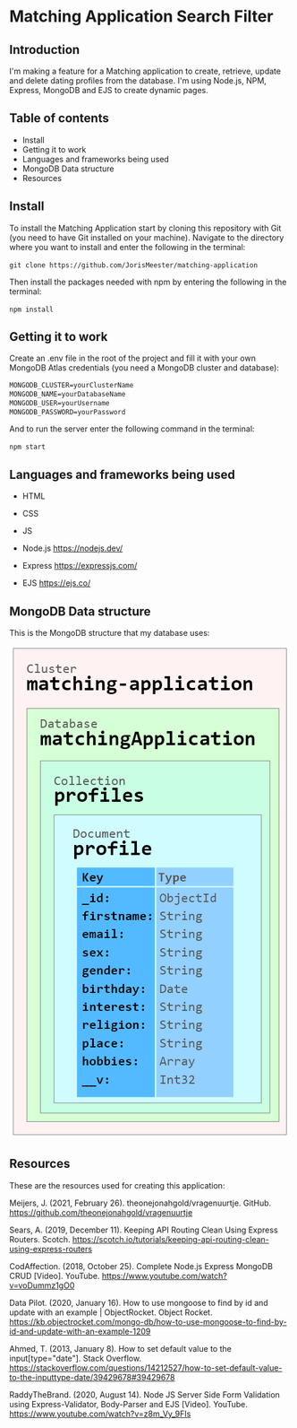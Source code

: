 # Matching Application Search Filter

## Introduction
I'm making a feature for a Matching application to create, retrieve, update and delete dating profiles from the database. I'm using Node.js, NPM, Express, MongoDB and EJS to create dynamic pages.

## Table of contents
* Install
* Getting it to work
* Languages and frameworks being used
* MongoDB Data structure
* Resources

## Install
To install the Matching Application start by cloning this repository with Git (you need to have Git installed on your machine). Navigate to the directory where you want to install and enter the following in the terminal:

`git clone https://github.com/JorisMeester/matching-application`

Then install the packages needed with npm by entering the following in the terminal:

`npm install`

## Getting it to work
Create an .env file in the root of the project and fill it with your own MongoDB Atlas credentials (you need a MongoDB cluster and database):
```
MONGODB_CLUSTER=yourClusterName
MONGODB_NAME=yourDatabaseName
MONGODB_USER=yourUsername
MONGODB_PASSWORD=yourPassword
```

And to run the server enter the following command in the terminal:

`npm start`

## Languages and frameworks being used
* HTML
* CSS
* JS

* Node.js https://nodejs.dev/
* Express https://expressjs.com/
* EJS https://ejs.co/

## MongoDB Data structure
This is the MongoDB structure that my database uses:

![MongoDB Data structure](https://github.com/JorisMeester/matching-application/blob/main/images/MongoDB_Data_Structure.png)

## Resources
These are the resources used for creating this application:

Meijers, J. (2021, February 26). theonejonahgold/vragenuurtje. GitHub. https://github.com/theonejonahgold/vragenuurtje

Sears, A. (2019, December 11). Keeping API Routing Clean Using Express Routers. Scotch. https://scotch.io/tutorials/keeping-api-routing-clean-using-express-routers

CodAffection. (2018, October 25). Complete Node.js Express MongoDB CRUD [Video]. YouTube. https://www.youtube.com/watch?v=voDummz1gO0

Data Pilot. (2020, January 16). How to use mongoose to find by id and update with an example | ObjectRocket. Object Rocket. https://kb.objectrocket.com/mongo-db/how-to-use-mongoose-to-find-by-id-and-update-with-an-example-1209

Ahmed, T. (2013, January 8). How to set default value to the input[type="date"]. Stack Overflow. https://stackoverflow.com/questions/14212527/how-to-set-default-value-to-the-inputtype-date/39429678#39429678

RaddyTheBrand. (2020, August 14). Node JS Server Side Form Validation using Express-Validator, Body-Parser and EJS [Video]. YouTube. https://www.youtube.com/watch?v=z8m_Vy_9FIs
